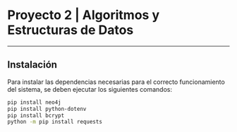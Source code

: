 # Proyecto 2 | Algoritmos y Estructuras de Datos

---

## Instalación

Para instalar las dependencias necesarias para el correcto funcionamiento del sistema, se deben ejecutar los siguientes comandos:

```bash
pip install neo4j
pip install python-dotenv
pip install bcrypt
python -m pip install requests